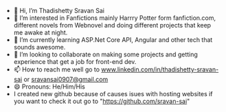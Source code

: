- 👋 Hi, I’m Thadishetty Sravan Sai
- 👀 I’m interested in Fanfictions mainly Harrry Potter form fanfiction.com, different novels from Webnovel and doing different projects that keep me awake at night.
- 🌱 I’m currently learning ASP.Net Core API, Angular and other tech that sounds awesome.
- 💞️ I’m looking to collaborate on making some projects and getting experience that get a job for front-end dev.
- 📫 How to reach me well go to www.linkedin.com/in/thadishetty-sravan-sai or sravansai0907@gmail.com
- 😄 Pronouns: He/Him/His
- I created new github because of causes isues with hosting websites if you want to check it out go to "https://github.com/sravan-sai"

<!---
sravansai-7/sravansai-7 is a ✨ special ✨ repository because its `README.md` (this file) appears on your GitHub profile.
You can click the Preview link to take a look at your changes.
--->
